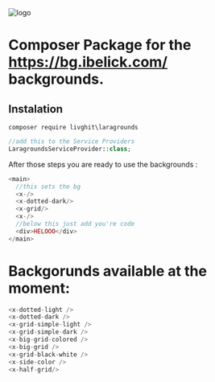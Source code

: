 <img src="https://github.com/ibelick/background-snippets/blob/main/public/cover.webp" alt="logo"/>

# Composer Package for the https://bg.ibelick.com/ backgrounds.

## Instalation

```composer
composer require livghit\laragrounds
```

```php
//add this to the Service Providers
LaragroundsServiceProvider::class;
```

After those steps you are ready to use the backgrounds :

```php
<main>
  //this sets the bg
  <x-/>
  <x-dotted-dark/>
  <x-grid/>
  <x-/>
  //below this just add you're code
  <div>HELOOO</div>
</main>

```

# Backgorunds available at the moment:

```php
<x-dotted-light />
<x-dotted-dark />
<x-grid-simple-light />
<x-grid-simple-dark />
<x-big-grid-colored />
<x-big-grid />
<x-grid-black-white />
<x-side-color />
<x-half-grid/>
```
